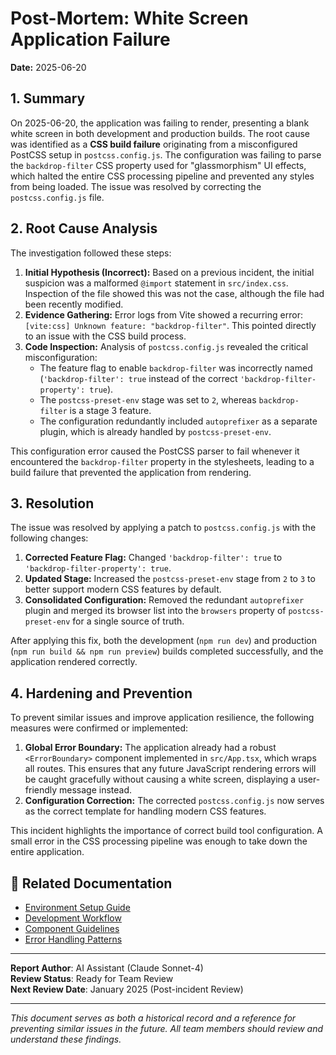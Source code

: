 # Post-Mortem: White Screen Application Failure

**Date:** 2025-06-20

## 1. Summary

On 2025-06-20, the application was failing to render, presenting a blank white screen in both development and production builds. The root cause was identified as a **CSS build failure** originating from a misconfigured PostCSS setup in `postcss.config.js`. The configuration was failing to parse the `backdrop-filter` CSS property used for "glassmorphism" UI effects, which halted the entire CSS processing pipeline and prevented any styles from being loaded. The issue was resolved by correcting the `postcss.config.js` file.

## 2. Root Cause Analysis

The investigation followed these steps:

1.  **Initial Hypothesis (Incorrect):** Based on a previous incident, the initial suspicion was a malformed `@import` statement in `src/index.css`. Inspection of the file showed this was not the case, although the file had been recently modified.
2.  **Evidence Gathering:** Error logs from Vite showed a recurring error: `[vite:css] Unknown feature: "backdrop-filter"`. This pointed directly to an issue with the CSS build process.
3.  **Code Inspection:** Analysis of `postcss.config.js` revealed the critical misconfiguration:
    - The feature flag to enable `backdrop-filter` was incorrectly named (`'backdrop-filter': true` instead of the correct `'backdrop-filter-property': true`).
    - The `postcss-preset-env` stage was set to `2`, whereas `backdrop-filter` is a stage 3 feature.
    - The configuration redundantly included `autoprefixer` as a separate plugin, which is already handled by `postcss-preset-env`.

This configuration error caused the PostCSS parser to fail whenever it encountered the `backdrop-filter` property in the stylesheets, leading to a build failure that prevented the application from rendering.

## 3. Resolution

The issue was resolved by applying a patch to `postcss.config.js` with the following changes:

1.  **Corrected Feature Flag:** Changed `'backdrop-filter': true` to `'backdrop-filter-property': true`.
2.  **Updated Stage:** Increased the `postcss-preset-env` stage from `2` to `3` to better support modern CSS features by default.
3.  **Consolidated Configuration:** Removed the redundant `autoprefixer` plugin and merged its browser list into the `browsers` property of `postcss-preset-env` for a single source of truth.

After applying this fix, both the development (`npm run dev`) and production (`npm run build && npm run preview`) builds completed successfully, and the application rendered correctly.

## 4. Hardening and Prevention

To prevent similar issues and improve application resilience, the following measures were confirmed or implemented:

1.  **Global Error Boundary:** The application already had a robust `<ErrorBoundary>` component implemented in `src/App.tsx`, which wraps all routes. This ensures that any future JavaScript rendering errors will be caught gracefully without causing a white screen, displaying a user-friendly message instead.
2.  **Configuration Correction:** The corrected `postcss.config.js` now serves as the correct template for handling modern CSS features.

This incident highlights the importance of correct build tool configuration. A small error in the CSS processing pipeline was enough to take down the entire application.

## 🔗 Related Documentation

- [Environment Setup Guide](../README.md#required-environment-variables)
- [Development Workflow](../CONTRIBUTING.md)
- [Component Guidelines](./component-standards.md)
- [Error Handling Patterns](./error-handling.md)

---

**Report Author**: AI Assistant (Claude Sonnet-4)  
**Review Status**: Ready for Team Review  
**Next Review Date**: January 2025 (Post-incident Review)

---

_This document serves as both a historical record and a reference for preventing similar issues in the future. All team members should review and understand these findings._

